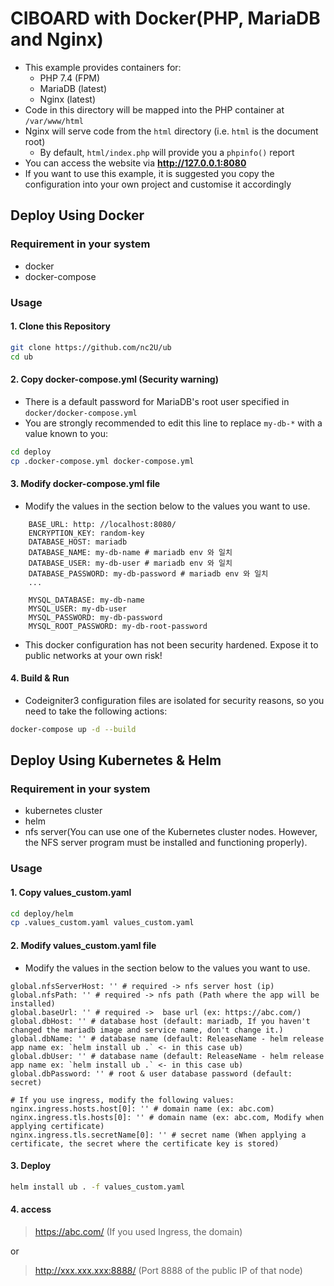 # CIBOARD with Docker(PHP, MariaDB and Nginx)

* This example provides containers for:
    * PHP 7.4 (FPM)
    * MariaDB (latest)
    * Nginx (latest)
* Code in this directory will be mapped into the PHP container at `/var/www/html`
* Nginx will serve code from the `html` directory (i.e. `html` is the document root)
    * By default, `html/index.php` will provide you a `phpinfo()` report 
* You can access the website via **http://127.0.0.1:8080**
* If you want to use this example, it is suggested you copy the configuration into your own project and customise it accordingly


## Deploy Using Docker
### Requirement in your system
 - docker
 - docker-compose

### Usage

#### 1. Clone this Repository

```bash
git clone https://github.com/nc2U/ub
cd ub
```

#### 2. Copy docker-compose.yml (Security warning)

* There is a default password for MariaDB's root user specified in `docker/docker-compose.yml`
* You are strongly recommended to edit this line to replace `my-db-*` with a value known to you:

```bash
cd deploy
cp .docker-compose.yml docker-compose.yml
```

#### 3. Modify docker-compose.yml file

* Modify the values in the section below to the values you want to use.

```
    BASE_URL: http: //localhost:8080/
    ENCRYPTION_KEY: random-key
    DATABASE_HOST: mariadb
    DATABASE_NAME: my-db-name # mariadb env 와 일치
    DATABASE_USER: my-db-user # mariadb env 와 일치
    DATABASE_PASSWORD: my-db-password # mariadb env 와 일치
    ...
      
    MYSQL_DATABASE: my-db-name
    MYSQL_USER: my-db-user
    MYSQL_PASSWORD: my-db-password
    MYSQL_ROOT_PASSWORD: my-db-root-password
```

* This docker configuration has not been security hardened.  Expose it to public networks at your own risk!

#### 4. Build & Run

* Codeigniter3 configuration files are isolated for security reasons, so you need to take the following actions:

```bash
docker-compose up -d --build
```


## Deploy Using Kubernetes & Helm
### Requirement in your system
- kubernetes cluster
- helm
- nfs server(You can use one of the Kubernetes cluster nodes. However, the NFS server program must be installed and functioning properly).

### Usage

#### 1. Copy values_custom.yaml

```bash
cd deploy/helm
cp .values_custom.yaml values_custom.yaml
```

#### 2. Modify values_custom.yaml file

* Modify the values in the section below to the values you want to use.

```
global.nfsServerHost: '' # required -> nfs server host (ip)
global.nfsPath: '' # required -> nfs path (Path where the app will be installed)
global.baseUrl: '' # required ->  base url (ex: https://abc.com/)
global.dbHost: '' # database host (default: mariadb, If you haven't changed the mariadb image and service name, don't change it.)
global.dbName: '' # database name (default: ReleaseName - helm release app name ex: `helm install ub .` <- in this case ub)
global.dbUser: '' # database name (default: ReleaseName - helm release app name ex: `helm install ub .` <- in this case ub)
global.dbPassword: '' # root & user database password (default: secret)

# If you use ingress, modify the following values:
nginx.ingress.hosts.host[0]: '' # domain name (ex: abc.com)
nginx.ingress.tls.hosts[0]: '' # domain name (ex: abc.com, Modify when applying certificate)
nginx.ingress.tls.secretName[0]: '' # secret name (When applying a certificate, the secret where the certificate key is stored)
```

#### 3. Deploy

```bash
helm install ub . -f values_custom.yaml
```


#### 4. access

> https://abc.com/ (If you used Ingress, the domain) 

or

> http://xxx.xxx.xxx:8888/ (Port 8888 of the public IP of that node)
